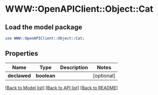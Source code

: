 # WWW::OpenAPIClient::Object::Cat

## Load the model package
```perl
use WWW::OpenAPIClient::Object::Cat;
```

## Properties
Name | Type | Description | Notes
------------ | ------------- | ------------- | -------------
**declawed** | **boolean** |  | [optional] 

[[Back to Model list]](../README.md#documentation-for-models) [[Back to API list]](../README.md#documentation-for-api-endpoints) [[Back to README]](../README.md)


